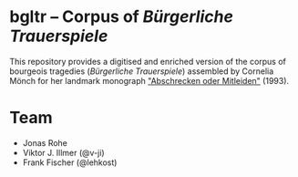 # bgltr – Corpus of *Bürgerliche Trauerspiele*
This repository provides a digitised and enriched version of the corpus of bourgeois tragedies (*Bürgerliche Trauerspiele*) assembled by Cornelia Mönch for her landmark monograph ["Abschrecken oder Mitleiden"](https://doi.org/10.1515/9783110910612) (1993).

# Team
- Jonas Rohe
- Viktor J. Illmer (@v-ji)
- Frank Fischer (@lehkost)
